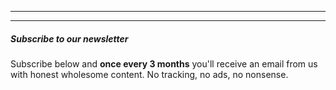 ***

***

##### Subscribe to our newsletter

Subscribe below and **once every 3 months** you'll receive an email from us with honest wholesome content. No tracking, no ads, no nonsense.
